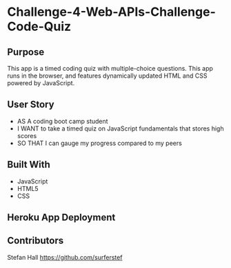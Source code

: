 # Challenge-4-Web-APIs-Challenge-Code-Quiz

## Purpose
 This app is a timed coding quiz with multiple-choice questions. This app runs in the browser, and features dynamically updated HTML and CSS powered by JavaScript.


## User Story
* AS A coding boot camp student
* I WANT to take a timed quiz on JavaScript fundamentals that stores high scores
* SO THAT I can gauge my progress compared to my peers


## Built With
* JavaScript
* HTML5
* CSS

## Heroku App Deployment


## Contributors
Stefan Hall
https://github.com/surferstef
